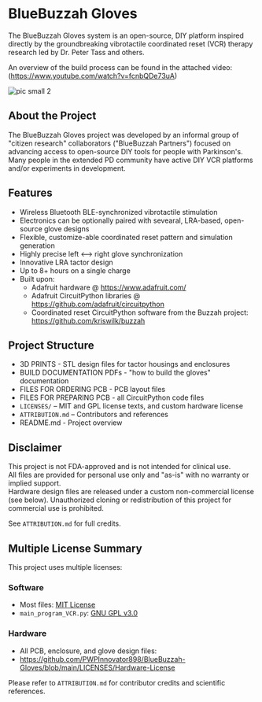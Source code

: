 # BlueBuzzah Gloves

The BlueBuzzah Gloves system is an open-source, DIY platform inspired directly by the groundbreaking vibrotactile coordinated reset (VCR) therapy research led by Dr. Peter Tass and others.

An overview of the build process can be found in the attached video: (https://www.youtube.com/watch?v=fcnbQDe73uA)

![pic small 2](https://github.com/user-attachments/assets/20ace566-87f9-4440-a684-799c48798668)

## About the Project

The BlueBuzzah Gloves project was developed by an informal group of "citizen research" collaborators ("BlueBuzzah Partners") focused on advancing access to open-source DIY tools for people with Parkinson's.
Many people in the extended PD community have active DIY VCR platforms and/or experiments in development.

## Features
- Wireless Bluetooth BLE-synchronized vibrotactile stimulation
- Electronics can be optionally paired with sevearal, LRA-based, open-source glove designs
- Flexible, customize-able coordinated reset pattern and simulation generation
- Highly precise  left <--> right glove synchronization
- Innovative LRA tactor design
- Up to 8+ hours on a single charge
- Built upon:
  - Adafruit hardware @ https://www.adafruit.com/
  - Adafruit CircuitPython libraries @ https://github.com/adafruit/circuitpython
  - Coordinated reset CircuitPython software from the Buzzah project: https://github.com/kriswilk/buzzah

## Project Structure
- 3D PRINTS - STL design files for tactor housings and enclosures
- BUILD DOCUMENTATION PDFs - "how to build the gloves" documentation
- FILES FOR ORDERING PCB - PCB layout files
- FILES FOR PREPARING PCB - all CircuitPython code files
- `LICENSES/` – MIT and GPL license texts, and custom hardware license
- `ATTRIBUTION.md` – Contributors and references
- README.md - Project overview

## Disclaimer
This project is not FDA-approved and is not intended for clinical use.  
All files are provided for personal use only and "as-is" with no warranty or implied support.  
Hardware design files are released under a custom non-commercial license (see below).
Unauthorized cloning or redistribution of this project for commercial use is prohibited.

See `ATTRIBUTION.md` for full credits.

## Multiple License Summary

This project uses multiple licenses:

### Software
- Most files: [MIT License](LICENSES/MIT.txt)
- `main_program_VCR.py`: [GNU GPL v3.0](LICENSES/GPL-3.0.txt)

### Hardware
- All PCB, enclosure, and glove design files:
- https://github.com/PWPInnovator898/BlueBuzzah-Gloves/blob/main/LICENSES/Hardware-License

Please refer to `ATTRIBUTION.md` for contributor credits and scientific references.
